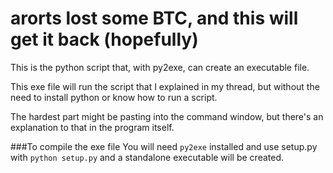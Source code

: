 arorts lost some BTC, and this will get it back (hopefully)
===========

This is the python script that, with py2exe, can create an executable file.

This exe file will run the script that I explained in my thread,
but without the need to install python or know how to run a script.

The hardest part might be pasting into the command window, but there's an explanation to that in the program itself.

###To compile the exe file
You will need `py2exe` installed and use setup.py with `python setup.py` and a standalone executable will be created.
